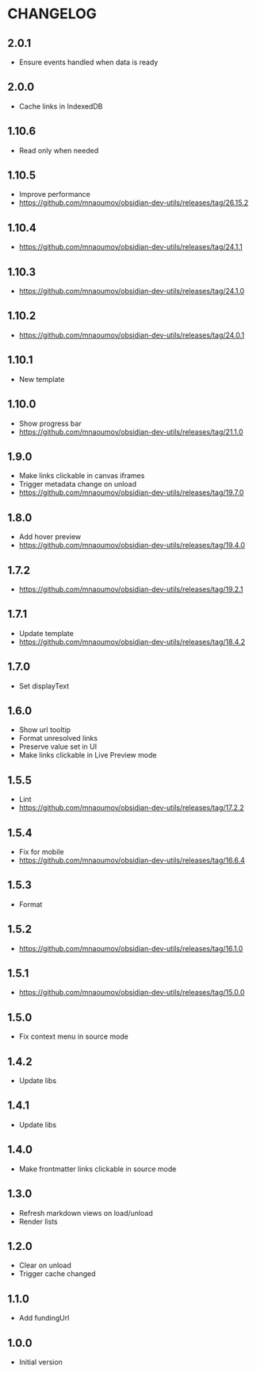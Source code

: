 # CHANGELOG

## 2.0.1

- Ensure events handled when data is ready

## 2.0.0

- Cache links in IndexedDB

## 1.10.6

- Read only when needed

## 1.10.5

- Improve performance
- https://github.com/mnaoumov/obsidian-dev-utils/releases/tag/26.15.2

## 1.10.4

- https://github.com/mnaoumov/obsidian-dev-utils/releases/tag/24.1.1

## 1.10.3

- https://github.com/mnaoumov/obsidian-dev-utils/releases/tag/24.1.0

## 1.10.2

- https://github.com/mnaoumov/obsidian-dev-utils/releases/tag/24.0.1

## 1.10.1

- New template

## 1.10.0

- Show progress bar
- https://github.com/mnaoumov/obsidian-dev-utils/releases/tag/21.1.0

## 1.9.0

- Make links clickable in canvas iframes
- Trigger metadata change on unload
- https://github.com/mnaoumov/obsidian-dev-utils/releases/tag/19.7.0

## 1.8.0

- Add hover preview
- https://github.com/mnaoumov/obsidian-dev-utils/releases/tag/19.4.0

## 1.7.2

- https://github.com/mnaoumov/obsidian-dev-utils/releases/tag/19.2.1

## 1.7.1

- Update template
- https://github.com/mnaoumov/obsidian-dev-utils/releases/tag/18.4.2

## 1.7.0

- Set displayText

## 1.6.0

- Show url tooltip
- Format unresolved links
- Preserve value set in UI
- Make links clickable in Live Preview mode

## 1.5.5

- Lint
- https://github.com/mnaoumov/obsidian-dev-utils/releases/tag/17.2.2

## 1.5.4

- Fix for mobile
- https://github.com/mnaoumov/obsidian-dev-utils/releases/tag/16.6.4

## 1.5.3

- Format

## 1.5.2

- https://github.com/mnaoumov/obsidian-dev-utils/releases/tag/16.1.0

## 1.5.1

- https://github.com/mnaoumov/obsidian-dev-utils/releases/tag/15.0.0

## 1.5.0

- Fix context menu in source mode

## 1.4.2

- Update libs

## 1.4.1

- Update libs

## 1.4.0

- Make frontmatter links clickable in source mode

## 1.3.0

- Refresh markdown views on load/unload
- Render lists

## 1.2.0

- Clear on unload
- Trigger cache changed

## 1.1.0

- Add fundingUrl

## 1.0.0

- Initial version
